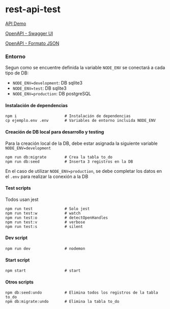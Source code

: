 
# rest-api-test

[API Demo](https://rest-api-test-01.herokuapp.com)

[OpenAPI - Swagger UI](https://rest-api-test-01.herokuapp.com/api/docs/)

[OpenAPI - Formato JSON](https://rest-api-test-01.herokuapp.com/api/docs.json)

### Entorno
Segun como se encuentre definida la variable `NODE_ENV` se conectará a cada tipo de DB:
- `NODE_ENV=development`: DB sqlite3
- `NODE_ENV=test`: DB sqlite3
- `NODE_ENV=production`: DB postgreSQL

#### Instalación de dependencias
```
npm i                     # Instalación de dependencias
cp ejemplo.env .env       # Variables de entorno incluida NODE_ENV
```

#### Creación de DB local para desarrollo y testing
Para la creación local de la DB, debe estar asignada la siguiente variable `NODE_ENV=development`
```
npm run db:migrate        # Crea la tabla to_do
npm run db:seed           # Inserta 3 registros en la DB
```
En el caso de utilizar `NODE_ENV=production`, se debe completar los datos en el `.env` para realizar la conexión a la DB

#### Test scripts
Todos usan jest
```
npm run test              # Solo jest
npm run test:w            # watch
npm run test:o            # detectOpenHandles
npm run test:v            # verbose
npm run test:s            # silent
```

#### Dev script
```
npm run dev               # nodemon
```

#### Start script
```
npm start                 # start
```

#### Otros scripts
```
npm db:seed:undo          # Elimina todos los registros de la tabla to_do
npm db:migrate:undo       # Elimina la tabla to_do
```
